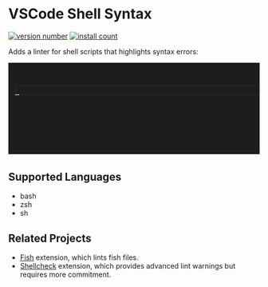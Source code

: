 # VSCode Shell Syntax

[![version number](https://vsmarketplacebadge.apphb.com/version-short/bmalehorn.shell-syntax.svg)](https://marketplace.visualstudio.com/items?itemName=bmalehorn.shell-syntax)
[![install count](https://vsmarketplacebadge.apphb.com/installs-short/bmalehorn.shell-syntax.svg)](https://marketplace.visualstudio.com/items?itemName=bmalehorn.shell-syntax)

Adds a linter for shell scripts that highlights syntax errors:

![live demo](demo.gif)

## Supported Languages

- bash
- zsh
- sh

## Related Projects

- [Fish](https://marketplace.visualstudio.com/items?itemName=bmalehorn.vscode-fish) extension, which lints fish files.
- [Shellcheck](https://marketplace.visualstudio.com/items?itemName=timonwong.shellcheck) extension, which provides advanced lint warnings but requires more commitment.
